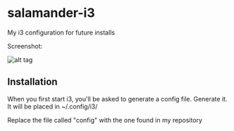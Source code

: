 # salamander-i3
My i3 configuration for future installs

Screenshot:

![alt tag](https://github.com/SanderSalamander/salamander-i3/blob/master/1_002.png)

## Installation

When you first start i3, you'll be asked to generate a config file. Generate it. It will be placed in ~/.config/i3/

Replace the file called "config" with the one found in my repository
